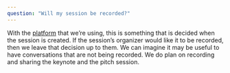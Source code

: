 ```yaml
---
question: "Will my session be recorded?"
---
```


With the [platform](https://hopin.to/events/mendercon-2020) that we’re using, this is something that is decided when 
the session is created. If the session’s organizer would like it to be recorded, then we leave that decision up to them. 
We can imagine it may be useful to have conversations that are not being recorded. We do plan on recording and sharing 
the keynote and the pitch session.
